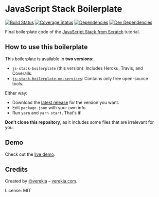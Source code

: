 # JavaScript Stack Boilerplate

[![Build Status](https://img.shields.io/travis/DmitryRomaniuk/motoshop.svg?style=flat-square)](https://travis-ci.org/DmitryRomaniuk/motoshop)
[![Coverage Status](https://img.shields.io/coveralls/DmitryRomaniuk/motoshop.svg?style=flat-square)](https://coveralls.io/github/DmitryRomaniuk/motoshop?branch=master)
[![Dependencies](https://img.shields.io/david/DmitryRomaniuk/motoshop.svg?style=flat-square)](https://david-dm.org/DmitryRomaniuk/motoshop)
[![Dev Dependencies](https://img.shields.io/david/dev/DmitryRomaniuk/motoshop.svg?style=flat-square)](https://david-dm.org/DmitryRomaniuk/motoshop?type=dev)

Final boilerplate code of the [JavaScript Stack from Scratch](https://github.com/verekia/js-stack-from-scratch) tutorial.

## How to use this boilerplate

This boilerplate is available in **two versions**:

- `js-stack-boilerplate` (this version): Includes Heroku, Travis, and Coveralls.
- [`js-stack-boilerplate-no-services`](https://github.com/verekia/js-stack-boilerplate/tree/master-no-services): Contains only free open-source tools.

Either way:

- Download the [latest release](https://github.com/verekia/js-stack-from-scratch/releases) for the version you want.
- Edit `package.json` with your own info.
- Run `yarn` and `yarn start`. That's it!

**Don't clone this repository**, as it includes some files that are irrelevant for you.

## Demo

Check out the [live demo](https://js-stack.herokuapp.com/).

## Credits

Created by [@verekia](https://twitter.com/verekia) – [verekia.com](http://verekia.com/).

License: MIT
